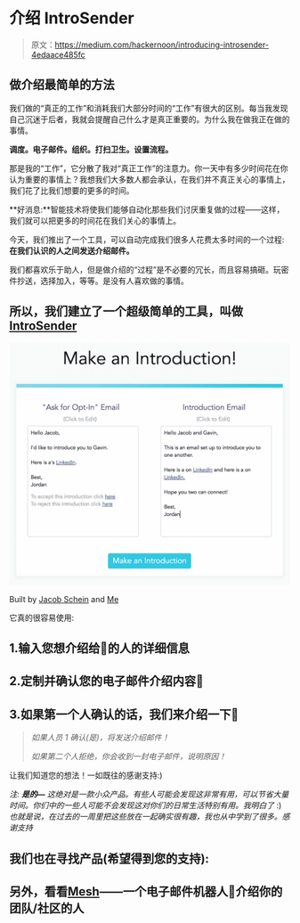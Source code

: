 # 介绍 IntroSender

> 原文：<https://medium.com/hackernoon/introducing-introsender-4edaace485fc>

## 做介绍最简单的方法

我们做的“真正的工作”和消耗我们大部分时间的“工作”有很大的区别。每当我发现自己沉迷于后者，我就会提醒自己什么才是真正重要的。为什么我在做我正在做的事情。

**调度。电子邮件。组织。打扫卫生。设置流程。**

那是我的“工作”，它分散了我对“真正工作”的注意力。你一天中有多少时间花在你认为重要的事情上？我想我们大多数人都会承认，在我们并不真正关心的事情上，我们花了比我们想要的更多的时间。

**好消息:**智能技术将使我们能够自动化那些我们讨厌重复做的过程——这样，我们就可以把更多的时间花在我们关心的事情上。

今天，我们推出了一个工具，可以自动完成我们很多人花费太多时间的一个过程:**在我们认识的人之间发送介绍邮件。**

我们都喜欢乐于助人，但是做介绍的“过程”是不必要的冗长，而且容易搞砸。玩密件抄送，选择加入，等等。是没有人喜欢做的事情。

## 所以，我们建立了一个超级简单的工具，叫做 [IntroSender](http://www.introsender.com/#/)

![](img/c42a934d9b49c809b88cd32bd0357240.png)

Built by [Jacob Schein](http://jacobschein.me/) and [Me](http://www.jordangonen.com/)

它真的很容易使用:

## 1.输入您想介绍给🕺的人的详细信息

## 2.定制并确认您的电子邮件介绍内容📝

## 3.如果第一个人确认的话，我们来介绍一下🚀

> *如果人员 1 确认(是)，将发送介绍邮件！*
> 
> *如果第二个人拒绝，你会收到一封电子邮件，说明原因！*

让我们知道您的想法！一如既往的感谢支持:)

*注:* ***是的—*** *这绝对是一款小众产品。有些人可能会发现这非常有用，可以节省大量时间。你们中的一些人可能不会发现这对你们的日常生活特别有用。我明白了* :) *也就是说，在过去的一周里把这些放在一起确实很有趣，我也从中学到了很多。感谢支持*

## 我们也在寻找产品(希望得到您的支持):

## 另外，看看[Mesh](http://www.meshteams.co/)——一个电子邮件机器人🤖介绍你的团队/社区的人